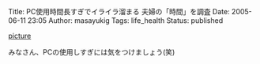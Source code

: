 Title: PC使用時間長すぎでイライラ溜まる 夫婦の「時間」を調査
Date: 2005-06-11 23:05
Author: masayukig
Tags: life_health
Status: published

[picture](http://headlines.yahoo.co.jp/hl?a=20050609-00000132-kyodo-soci)

みなさん、PCの使用しすぎには気をつけましょう(笑)
